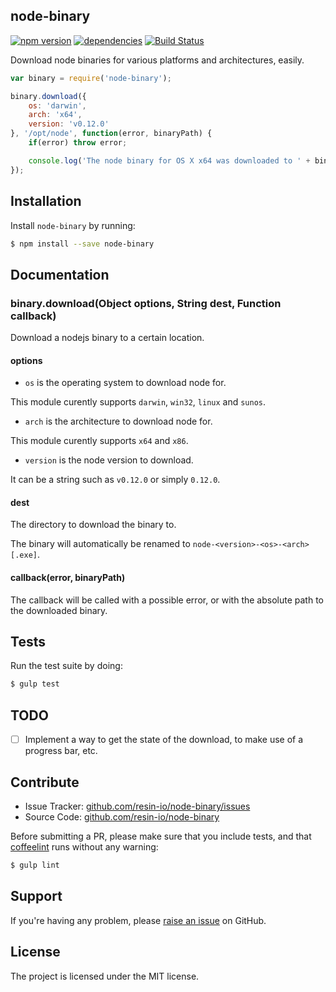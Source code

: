 node-binary
---------

[![npm version](https://badge.fury.io/js/node-binary.svg)](http://badge.fury.io/js/node-binary)
[![dependencies](https://david-dm.org/resin-io/node-binary.png)](https://david-dm.org/resin-io/node-binary.png)
[![Build Status](https://travis-ci.org/resin-io/node-binary.svg?branch=master)](https://travis-ci.org/resin-io/node-binary)

Download node binaries for various platforms and architectures, easily.

```javascript
var binary = require('node-binary');

binary.download({
	os: 'darwin',
	arch: 'x64',
	version: 'v0.12.0'
}, '/opt/node', function(error, binaryPath) {
	if(error) throw error;

	console.log('The node binary for OS X x64 was downloaded to ' + binaryPath);
});
```

Installation
------------

Install `node-binary` by running:

```sh
$ npm install --save node-binary
```

Documentation
-------------

### binary.download(Object options, String dest, Function callback)

Download a nodejs binary to a certain location.

#### options

- `os` is the operating system to download node for.

This module curently supports `darwin`, `win32`, `linux` and `sunos`.

- `arch` is the architecture to download node for.

This module curently supports `x64` and `x86`.

- `version` is the node version to download.

It can be a string such as `v0.12.0` or simply `0.12.0`.

#### dest

The directory to download the binary to.

The binary will automatically be renamed to `node-<version>-<os>-<arch>[.exe]`.

#### callback(error, binaryPath)

The callback will be called with a possible error, or with the absolute path to the downloaded binary.

Tests
-----

Run the test suite by doing:

```sh
$ gulp test
```

TODO
----

- [  ] Implement a way to get the state of the download, to make use of a progress bar, etc.

Contribute
----------

- Issue Tracker: [github.com/resin-io/node-binary/issues](https://github.com/resin-io/node-binary/issues)
- Source Code: [github.com/resin-io/node-binary](https://github.com/resin-io/node-binary)

Before submitting a PR, please make sure that you include tests, and that [coffeelint](http://www.coffeelint.org/) runs without any warning:

```sh
$ gulp lint
```

Support
-------

If you're having any problem, please [raise an issue](https://github.com/resin-io/node-binary/issues/new) on GitHub.

License
-------

The project is licensed under the MIT license.
